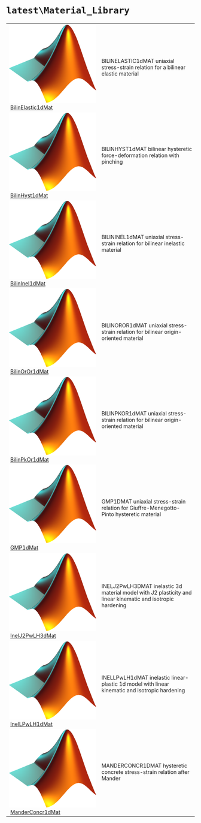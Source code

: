 <!-- <!DOCTYPE html> -->
<!-- <html lang="en"> -->
<!-- <body> -->
<!-- <a name="_top"></a>
<table width="100%"><tr><td align="left"><a href="../../_index.md"><img alt="<" border="0" src="../../left.png">&nbsp;Master index</a></td>
<td align="right"><a href="_index.md">Index for `latest\Material_Library`&nbsp;<img alt=">" border="0" src="../../right.png"></a></td></tr></table> -->

# `latest\Material_Library`

<table>
<tr><td><img src="../../matlab_logo.png" alt="icon name" class="icon">&nbsp;<a href="BilinElastic1dMat">BilinElastic1dMat</a></td><td>BILINELASTIC1dMAT uniaxial stress-strain relation for a bilinear elastic material </td></tr><tr><td><img src="../../matlab_logo.png" alt="icon name" class="icon">&nbsp;<a href="BilinHyst1dMat">BilinHyst1dMat</a></td><td>BILINHYST1dMAT bilinear hysteretic force-deformation relation with pinching </td></tr><tr><td><img src="../../matlab_logo.png" alt="icon name" class="icon">&nbsp;<a href="BilinInel1dMat">BilinInel1dMat</a></td><td>BILININEL1dMAT uniaxial stress-strain relation for bilinear inelastic material </td></tr><tr><td><img src="../../matlab_logo.png" alt="icon name" class="icon">&nbsp;<a href="BilinOrOr1dMat">BilinOrOr1dMat</a></td><td>BILINOROR1dMAT uniaxial stress-strain relation for bilinear origin-oriented material </td></tr><tr><td><img src="../../matlab_logo.png" alt="icon name" class="icon">&nbsp;<a href="BilinPkOr1dMat">BilinPkOr1dMat</a></td><td>BILINPKOR1dMAT uniaxial stress-strain relation for bilinear origin-oriented material </td></tr><tr><td><img src="../../matlab_logo.png" alt="icon name" class="icon">&nbsp;<a href="GMP1dMat">GMP1dMat</a></td><td>GMP1DMAT uniaxial stress-strain relation for Giuffre-Menegotto-Pinto hysteretic material </td></tr><tr><td><img src="../../matlab_logo.png" alt="icon name" class="icon">&nbsp;<a href="InelJ2PwLH3dMat">InelJ2PwLH3dMat</a></td><td>INELJ2PwLH3DMAT inelastic 3d material model with J2 plasticity and linear kinematic and isotropic hardening </td></tr><tr><td><img src="../../matlab_logo.png" alt="icon name" class="icon">&nbsp;<a href="InelLPwLH1dMat">InelLPwLH1dMat</a></td><td>INELLPwLH1dMAT inelastic linear-plastic 1d model with linear kinematic and isotropic hardening </td></tr><tr><td><img src="../../matlab_logo.png" alt="icon name" class="icon">&nbsp;<a href="ManderConcr1dMat">ManderConcr1dMat</a></td><td>MANDERCONCR1DMAT hysteretic concrete stress-strain relation after Mander </td></tr></table>




<!-- <hr><address>Generated on Thu 28-Jan-2021 18:22:44 by <strong><a href="http://www.artefact.tk/software/matlab/m2html/" title="Matlab Documentation in HTML">m2html</a></strong> &copy; 2005</address> -->
<!-- </body> -->
<!-- </html> -->